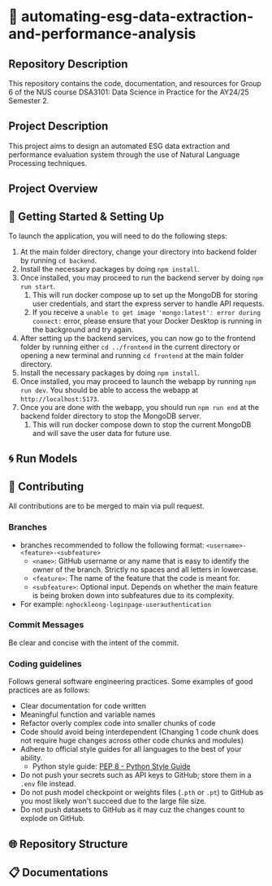 # 🤖 automating-esg-data-extraction-and-performance-analysis

## Repository Description

This repository contains the code, documentation, and resources for Group 6 of the NUS course DSA3101: Data Science in Practice for the AY24/25 Semester 2.

## Project Description

This project aims to design an automated ESG data extraction and performance evaluation system through the use of Natural Language Processing techniques.

## Project Overview

## 🚀 Getting Started & Setting Up

To launch the application, you will need to do the following steps:

1. At the main folder directory, change your directory into backend folder by running `cd backend`.
2. Install the necessary packages by doing `npm install`.
3. Once installed, you may proceed to run the backend server by doing `npm run start`.
   1. This will run docker compose up to set up the MongoDB for storing user credentials, and start the express server to handle API requests.
   2. If you receive a `unable to get image 'mongo:latest': error during connect:` error, please ensure that your Docker Desktop is running in the background and try again.
4. After setting up the backend services, you can now go to the frontend folder by running either `cd ../frontend` in the current directory or opening a new terminal and running `cd frontend` at the main folder directory.
5. Install the necessary packages by doing `npm install`.
6. Once installed, you may proceed to launch the webapp by running `npm run dev`. You should be able to access the webapp at `http://localhost:5173`.
7. Once you are done with the webapp, you should run `npm run end` at the backend folder directory to stop the MongoDB server.
   1. This will run docker compose down to stop the current MongoDB and will save the user data for future use.

## 🌀 Run Models

## 🧊 Contributing

All contributions are to be merged to main via pull request.

### Branches

- branches recommended to follow the following format: `<username>-<feature>-<subfeature>`
  - `<name>`: GitHub username or any name that is easy to identify the owner of the branch. Strictly no spaces and all letters in lowercase.
  - `<feature>`: The name of the feature that the code is meant for.
  - `<subfeature>`: Optional input. Depends on whether the main feature is being broken down into subfeatures due to its complexity.
- For example: `nghockleong-loginpage-userauthentication`

### Commit Messages

Be clear and concise with the intent of the commit.

### Coding guidelines

Follows general software engineering practices. Some examples of good practices are as follows:

- Clear documentation for code written
- Meaningful function and variable names
- Refactor overly complex code into smaller chunks of code
- Code should avoid being interdependent (Changing 1 code chunk does not require huge changes across other code chunks and modules)
- Adhere to official style guides for all languages to the best of your ability.
  - Python style guide: [PEP 8 - Python Style Guide](http://www.python.org/dev/peps/pep-0008)
- Do not push your secrets such as API keys to GitHub; store them in a `.env` file instead.
- Do not push model checkpoint or weights files (`.pth` or `.pt`) to GitHub as you most likely won't succeed due to the large file size.
- Do not push datasets to GitHub as it may cuz the changes count to explode on GitHub.

## 🌐 Repository Structure

## 📋 Documentations
